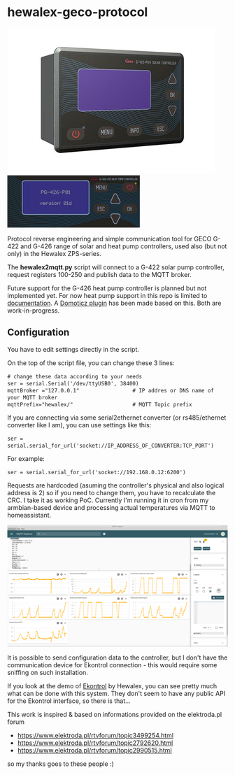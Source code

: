 # hewalex-geco-protocol
![G422](docs/ZPS/g422-p09.jpeg)
![G426](docs/PCWU/g426-p01.jpeg)

Protocol reverse engineering and simple communication tool for GECO G-422 and G-426 range of solar and heat pump controllers, used also (but not only) in the Hewalex ZPS-series.

The **hewalex2mqtt.py** script will connect to a G-422 solar pump controller, request registers 100-250 and publish data to the MQTT broker.

Future support for the G-426 heat pump controller is planned but not implemented yet. For now heat pump support in this repo is limited to [documentation](docs/PCWU/). A [Domoticz plugin](https://github.com/mvdklip/Domoticz-Hewalex) has been made based on this. Both are work-in-progress.

## Configuration
You have to edit settings directly in the script.

On the top of the script file, you can change these 3 lines:

```
# change these data according to your needs
ser = serial.Serial('/dev/ttyUSB0', 38400)
mqttBroker ="127.0.0.1" 				# IP addres or DNS name of your MQTT broker
mqttPrefix="hewalex/"					# MQTT Topic prefix 
```
If you are connecting via some serial2ethernet converter (or rs485/ethernet converter like I am), you can use settings like this:
```
ser = serial.serial_for_url('socket://IP_ADDRESS_OF_CONVERTER:TCP_PORT')
```
For example:
```
ser = serial.serial_for_url('socket://192.168.0.12:6200')
```

Requests are hardcoded (asuming the controller's physical and also logical address is 2) so if you need to change them, you have to recalculate the CRC. 
I take it as working PoC. Currently I'm running it in cron from my armbian-based device and processing actual temperatures via MQTT to homeassistant.

![mqtt](docs/ZPS/mqtt.png)

It is possible to send configuration data to the controller, but I don't have the communication device for Ekontrol connection - this would require some sniffing on such installation. 

If you look at the demo of [Ekontrol](https://ekontrol.pl/en/33570/scheme/) by Hewalex, you can see pretty much what can be done with this system. They don't seem to have any public API for the Ekontrol interface, so there is that...

This work is inspired & based on informations provided on the elektroda.pl forum 
- https://www.elektroda.pl/rtvforum/topic3499254.html
- https://www.elektroda.pl/rtvforum/topic2792620.html
- https://www.elektroda.pl/rtvforum/topic2990515.html

so my thanks goes to these people :)

